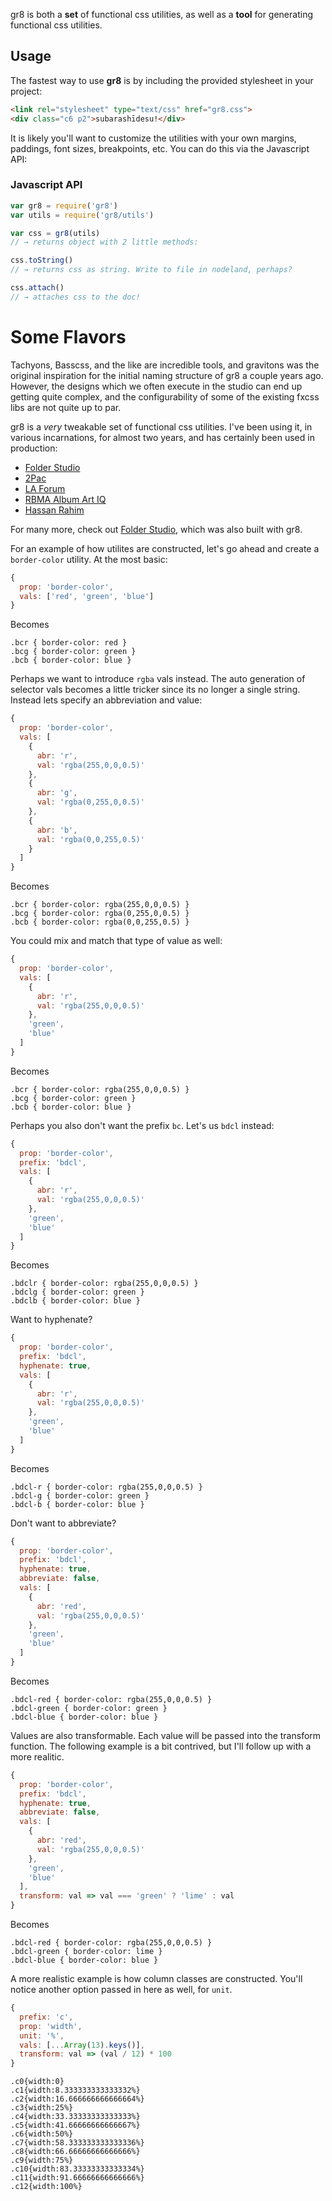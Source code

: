 gr8 is both a **set** of functional css utilities, as well as a **tool** for generating functional css utilities.

## Usage

The fastest way to use **gr8** is by including the provided stylesheet in your project:

```html
<link rel="stylesheet" type="text/css" href="gr8.css">
<div class="c6 p2">subarashīdesu!</div>
```

It is likely you'll want to customize the utilities with your own margins, paddings, font sizes, breakpoints, etc. You can do this via the Javascript API:

### Javascript API

```js
var gr8 = require('gr8')
var utils = require('gr8/utils')

var css = gr8(utils)
// → returns object with 2 little methods:

css.toString()
// → returns css as string. Write to file in nodeland, perhaps?

css.attach()
// → attaches css to the doc!
```

# Some Flavors

Tachyons, Basscss, and the like are incredible tools, and gravitons was the original inspiration for the initial naming structure of gr8 a couple years ago. However, the designs which we often execute in the studio can end up getting quite complex, and the configurability of some of the existing fxcss libs are not quite up to par.

gr8 is a *very* tweakable set of functional css utilities. I've been using it, in various incarnations, for almost two years, and has certainly been used in production:

- [Folder Studio](http://folderstudio.com)
- [2Pac](http://www.2pac.com/)
- [LA Forum](http://laforum.org)
- [RBMA Album Art IQ](http://daily.redbullmusicacademy.com/specials/2016-album-art-iq/)
- [Hassan Rahim](http://hassanrahim.com/)

For many more, check out [Folder Studio](http://folderstudio.com), which was also built with gr8.

For an example of how utilites are constructed, let's go ahead and create a `border-color` utility. At the most basic:

```js
{
  prop: 'border-color',
  vals: ['red', 'green', 'blue']
}
```

Becomes

```
.bcr { border-color: red }
.bcg { border-color: green }
.bcb { border-color: blue }
```

Perhaps we want to introduce `rgba` vals instead. The auto generation of selector vals becomes a little tricker since its no longer a single string. Instead lets specify an abbreviation and value:

```js
{
  prop: 'border-color',
  vals: [
    {
      abr: 'r',
      val: 'rgba(255,0,0,0.5)'
    },
    {
      abr: 'g',
      val: 'rgba(0,255,0,0.5)'
    },
    {
      abr: 'b',
      val: 'rgba(0,0,255,0.5)'
    }
  ]
}
```

Becomes

```
.bcr { border-color: rgba(255,0,0,0.5) }
.bcg { border-color: rgba(0,255,0,0.5) }
.bcb { border-color: rgba(0,0,255,0.5) }
```

You could mix and match that type of value as well:

```js
{
  prop: 'border-color',
  vals: [
    {
      abr: 'r',
      val: 'rgba(255,0,0,0.5)'
    },
    'green',
    'blue'
  ]
}
```

Becomes

```
.bcr { border-color: rgba(255,0,0,0.5) }
.bcg { border-color: green }
.bcb { border-color: blue }
```

Perhaps you also don't want the prefix `bc`. Let's us `bdcl` instead:

```js
{
  prop: 'border-color',
  prefix: 'bdcl',
  vals: [
    {
      abr: 'r',
      val: 'rgba(255,0,0,0.5)'
    },
    'green',
    'blue'
  ]
}
```

Becomes

```
.bdclr { border-color: rgba(255,0,0,0.5) }
.bdclg { border-color: green }
.bdclb { border-color: blue }
```

Want to hyphenate?

```js
{
  prop: 'border-color',
  prefix: 'bdcl',
  hyphenate: true,
  vals: [
    {
      abr: 'r',
      val: 'rgba(255,0,0,0.5)'
    },
    'green',
    'blue'
  ]
}
```

Becomes

```
.bdcl-r { border-color: rgba(255,0,0,0.5) }
.bdcl-g { border-color: green }
.bdcl-b { border-color: blue }
```

Don't want to abbreviate?

```js
{
  prop: 'border-color',
  prefix: 'bdcl',
  hyphenate: true,
  abbreviate: false,
  vals: [
    {
      abr: 'red',
      val: 'rgba(255,0,0,0.5)'
    },
    'green',
    'blue'
  ]
}
```

Becomes

```
.bdcl-red { border-color: rgba(255,0,0,0.5) }
.bdcl-green { border-color: green }
.bdcl-blue { border-color: blue }
```

Values are also transformable. Each value will be passed into the transform function. The following example is a bit contrived, but I'll follow up with a more realitic.

```js
{
  prop: 'border-color',
  prefix: 'bdcl',
  hyphenate: true,
  abbreviate: false,
  vals: [
    {
      abr: 'red',
      val: 'rgba(255,0,0,0.5)'
    },
    'green',
    'blue'
  ],
  transform: val => val === 'green' ? 'lime' : val
}
```

Becomes

```
.bdcl-red { border-color: rgba(255,0,0,0.5) }
.bdcl-green { border-color: lime }
.bdcl-blue { border-color: blue }
```

A more realistic example is how column classes are constructed. You'll notice another option passed in here as well, for `unit`.

```js
{
  prefix: 'c',
  prop: 'width',
  unit: '%',
  vals: [...Array(13).keys()],
  transform: val => (val / 12) * 100
}
```

```
.c0{width:0}
.c1{width:8.333333333333332%}
.c2{width:16.666666666666664%}
.c3{width:25%}
.c4{width:33.33333333333333%}
.c5{width:41.66666666666667%}
.c6{width:50%}
.c7{width:58.333333333333336%}
.c8{width:66.66666666666666%}
.c9{width:75%}
.c10{width:83.33333333333334%}
.c11{width:91.66666666666666%}
.c12{width:100%}
```
